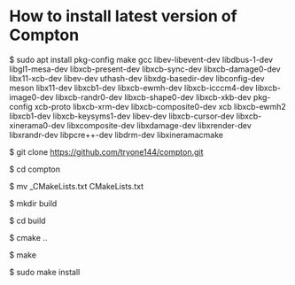 # How to install latest version of Compton

$ sudo apt install pkg-config make gcc libev-libevent-dev libdbus-1-dev libgl1-mesa-dev  libxcb-present-dev libxcb-sync-dev libxcb-damage0-dev libx11-xcb-dev libev-dev uthash-dev libxdg-basedir-dev libconfig-dev meson libx11-dev libxcb1-dev libxcb-ewmh-dev libxcb-icccm4-dev libxcb-image0-dev libxcb-randr0-dev libxcb-shape0-dev libxcb-xkb-dev pkg-config xcb-proto libxcb-xrm-dev libxcb-composite0-dev xcb libxcb-ewmh2 libxcb1-dev libxcb-keysyms1-dev libev-dev libxcb-cursor-dev libxcb-xinerama0-dev libxcomposite-dev libxdamage-dev libxrender-dev libxrandr-dev libpcre++-dev libdrm-dev libxineramacmake

$ git clone https://github.com/tryone144/compton.git

$ cd compton

$ mv _CMakeLists.txt CMakeLists.txt

$ mkdir build

$ cd build

$ cmake ..

$ make

$ sudo make install
